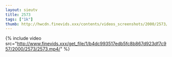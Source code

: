 ```yaml
--- 
layout: sieutv
title: 2573
tags: ["1k"]
thumb: http://hwcdn.finevids.xxx/contents/videos_screenshots/2000/2573/preview.mp4.jpg
---
```

{% include video src="http://www.finevids.xxx/get_file/1/b4dc993517edb5fc8b867d923df7c957/2000/2573/2573.mp4/" %} 
